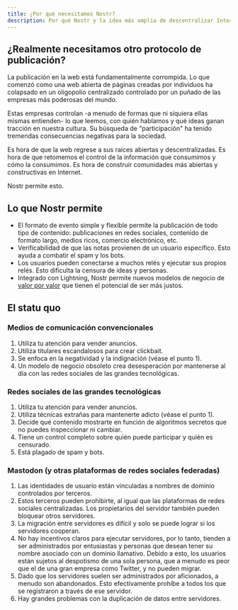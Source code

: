 ```yaml
---
title: ¿Por qué necesitamos Nostr?
description: Por qué Nostr y la idea más amplia de descentralizar Internet son conceptos importantes.
---
```


## ¿Realmente necesitamos otro protocolo de publicación?

La publicación en la web está fundamentalmente corrompida. Lo que comenzó como una web abierta de páginas creadas por individuos ha colapsado en un oligopolio centralizado controlado por un puñado de las empresas más poderosas del mundo.

Estas empresas controlan -a menudo de formas que ni siquiera ellas mismas entienden- lo que leemos, con quién hablamos y qué ideas ganan tracción en nuestra cultura. Su búsqueda de "participación" ha tenido tremendas consecuencias negativas para la sociedad.

Es hora de que la web regrese a sus raíces abiertas y descentralizadas. Es hora de que retomemos el control de la información que consumimos y cómo la consumimos. Es hora de construir comunidades más abiertas y constructivas en Internet.

Nostr permite esto.

## Lo que Nostr permite

- El formato de evento simple y flexible permite la publicación de todo tipo de contenido: publicaciones en redes sociales, contenido de formato largo, medios ricos, comercio electrónico, etc.
- Verificabilidad de que las notas provienen de un usuario específico. Esto ayuda a combatir el spam y los bots.
- Los usuarios pueden conectarse a muchos relés y ejecutar sus propios relés. Esto dificulta la censura de ideas y personas.
- Integrado con Lightning, Nostr permite nuevos modelos de negocio de [valor por valor](https://value4value.info/) que tienen el potencial de ser más justos.

## El statu quo

### Medios de comunicación convencionales

1. Utiliza tu atención para vender anuncios.
1. Utiliza titulares escandalosos para crear clickbait.
1. Se enfoca en la negatividad y la indignación (véase el punto 1).
1. Un modelo de negocio obsoleto crea desesperación por mantenerse al día con las redes sociales de las grandes tecnológicas.

### Redes sociales de las grandes tecnológicas

1. Utiliza tu atención para vender anuncios.
1. Utiliza técnicas extrañas para mantenerte adicto (véase el punto 1).
1. Decide qué contenido mostrarte en función de algoritmos secretos que no puedes inspeccionar ni cambiar.
1. Tiene un control completo sobre quién puede participar y quién es censurado.
1. Está plagado de spam y bots.

### Mastodon (y otras plataformas de redes sociales federadas)

1. Las identidades de usuario están vinculadas a nombres de dominio controlados por terceros.
1. Estos terceros pueden prohibirte, al igual que las plataformas de redes sociales centralizadas. Los propietarios del servidor también pueden bloquear otros servidores.
1. La migración entre servidores es difícil y solo se puede lograr si los servidores cooperan.
1. No hay incentivos claros para ejecutar servidores, por lo tanto, tienden a ser administrados por entusiastas y personas que desean tener su nombre asociado con un dominio llamativo. Debido a esto, los usuarios están sujetos al despotismo de una sola persona, que a menudo es peor que el de una gran empresa como Twitter, y no pueden migrar.
1. Dado que los servidores suelen ser administrados por aficionados, a menudo son abandonados. Esto efectivamente prohíbe a todos los que se registraron a través de ese servidor.
1. Hay grandes problemas con la duplicación de datos entre servidores.
